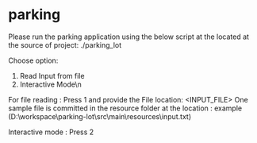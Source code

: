 # parking
Please run the parking application using the below script at the located at the source of project:
./parking_lot

Choose option:
1. Read Input from file
2. Interactive Mode\n


For file reading :
Press 1
and provide the File location: <INPUT_FILE> 
One sample file is committed in the resource folder at the location : 
example (D:\\workspace\\parking-lot\\src\\main\\resources\\input.txt)

Interactive mode : Press 2
